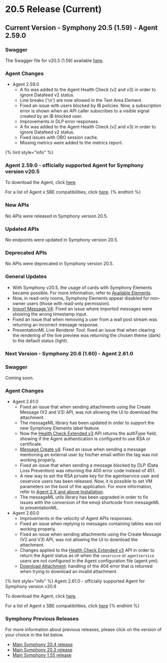 # 20.5 Release \(Current\)

## **Current Version - Symphony 20.5 \(1.59\) - Agent 2.59.0**

### Swagger

The Swagger file for v20.5 \(1.59\) available [here](https://github.com/symphonyoss/symphony-api-spec/tree/20.5.1).

### Agent Changes

* Agent 2.59.0
  * A fix was added to the Agent Health Check \(v2 and v3\) in order to ignore Datafeed v2 status.
  * Line breaks \('\n'\) are now allowed in the Text Area Element.
  * Fixed an issue with users blocked by IB policies. Now, a subscription error is shown when an API caller subscribes to a visible signal created by an IB blocked user.
  * Improvements in DLP error responses.
  * A fix was added to the Agent Health Check \(v2 and v3\) in order to ignore Datafeed v2 status.
  * Fixed issues with OBO session cache.
  * Missing metrics were added to the metrics report.

{% hint style="info" %}
### Agent 2.59.0 - officially supported Agent for Symphony version v20.5

To download the Agent, click [here](https://storage.googleapis.com/sym-platform/developers/rest-api/agent-2.59.0.zip). 

For a list of Agent x SBE compatibilities, click [here](../agent-guide/sbe-x-agent-compatibility-matrix.md). 
{% endhint %}

### **New APIs**

No APIs were released in Symphony version 20.5.

### **Updated APIs**

No endpoints were updated in Symphony version 20.5.

### **Deprecated APIs**

No APIs were deprecated in Symphony version 20.5.

### **General Updates**

* With Symphony v20.5, the usage of cards with Symphony Elements became possible. For more information, refer to [Available Elements](../../building-bots-on-symphony/symphony-elements/available-elements/).
* Now, in read-only rooms, Symphony Elements appear disabled for non-owner users \(those with read-only permission\).
* [Import Message V4](https://developers.symphony.com/restapi/reference#import-message-v4): Fixed an issue where imported messages were showing the wrong timestamp input.
* Fixed an issue that when removing a user from a wall post stream was returning an incorrect message response.
* PresentationML Live Renderer Tool: fixed an issue that when clearing the rendering of the live preview was returning the chosen theme \(dark\) to the default status \(light\).

### **Next Version - Symphony 20.6 \(1.60\) - Agent 2.61.0**

### Swagger

Coming soon.

### Agent Changes

* Agent 2.61.0
  * Fixed an issue that when sending attachments using the Create Message \(V2 and V3\) API, was not allowing the UI to download the attachment.
  * The messageML library has been updated in order to support the new Symphony Elements label feature.
  * Now the [Health Check Extended v3](https://developers.symphony.com/restapi/reference#health-check-extended-v3) API returns the authType field, showing if the Agent authentication is configured to use RSA or certificate.
  * [Message Create v4](https://developers.symphony.com/restapi/reference#create-message-v4): Fixed an issue when sending a message mentioning an external user by his/her email within the tag was not working properly.
  * Fixed an issue that when sending a message blocked by DLP \(Data Loss Prevention\) was returning the 400 error code instead of 451.
  * A new way to set the RSA private key for the agentservice user and ceservice users has been released. Now, it is possible to set VM parameters on the boot of the application. For more information, refer to [Agent 2.X and above Installation](../agent-guide/agent-2.x-and-above-installation.md).
  * The messageML utils library has been upgraded in order to fix issues with the conversion of the emoji shortcode from messageML to presentationML.
* Agent 2.60.0
  * Improvements in the velocity of Agent APIs responses.
  * Fixed an issue when replying to messages containing tables was not working properly.
  * Fixed an issue when sending attachments using the Create Message \(V2 and V3\) API, was not allowing the UI to download the attachment.
  * Changes applied to the [Health Check Extended v3](https://developers.symphony.com/restapi/reference#authentication) API in order to return the Agent status as `UP` when the `ceservice` or `agentservice` users are not configured in the Agent configuration file \(agent.yml\).
  * [Download Attachment](https://developers.symphony.com/restapi/reference#attachment): handling of the 404 error that is returned when trying to download an invalid attachment.

{% hint style="info" %}
Agent 2.61.0 - officially supported Agent for Symphony version v20.6

To download the Agent, click [here](https://storage.googleapis.com/sym-platform/developers/rest-api/agent-2.61.0.zip).

For a list of Agent x SBE compatibilities, click [here](https://developers.symphony.com/restapi/docs/agent-compatibilities)
{% endhint %}

### **Symphony Previous Releases**

For more information about previous releases, please click on the version of your choice in the list below.

* [Main Symphony 20.4 release](20.4-release.md)
* [Main Symphony 20.3 release](20.3-release.md)
* [Main Symphony 1.55 release](1.55-release.md)

